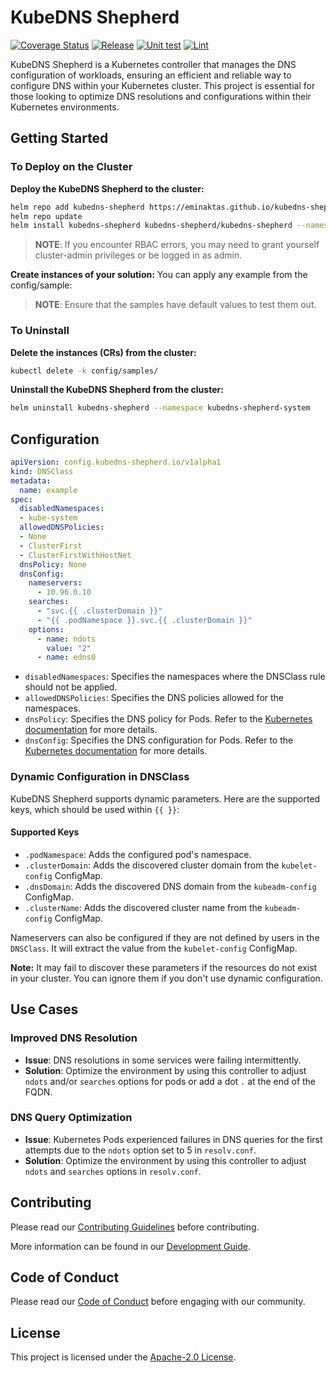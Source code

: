 # KubeDNS Shepherd

[![Coverage Status](https://coveralls.io/repos/github/eminaktas/kubedns-shepherd/badge.svg?branch=main)](https://coveralls.io/github/eminaktas/kubedns-shepherd?branch=main) [![Release](https://github.com/eminaktas/kubedns-shepherd/actions/workflows/release.yaml/badge.svg)](https://github.com/eminaktas/kubedns-shepherd/actions/workflows/release.yaml) [![Unit test](https://github.com/eminaktas/kubedns-shepherd/actions/workflows/unit-tests.yaml/badge.svg?branch=main)](https://github.com/eminaktas/kubedns-shepherd/actions/workflows/unit-tests.yaml) [![Lint](https://github.com/eminaktas/kubedns-shepherd/actions/workflows/lint.yaml/badge.svg?branch=main)](https://github.com/eminaktas/kubedns-shepherd/actions/workflows/lint.yaml)

KubeDNS Shepherd is a Kubernetes controller that manages the DNS configuration of workloads, ensuring an efficient and reliable way to configure DNS within your Kubernetes cluster. This project is essential for those looking to optimize DNS resolutions and configurations within their Kubernetes environments.

## Getting Started

### To Deploy on the Cluster

**Deploy the KubeDNS Shepherd to the cluster:**

```sh
helm repo add kubedns-shepherd https://eminaktas.github.io/kubedns-shepherd/
helm repo update
helm install kubedns-shepherd kubedns-shepherd/kubedns-shepherd --namespace kubedns-shepherd-system --create-namespace
```

> **NOTE**: If you encounter RBAC errors, you may need to grant yourself cluster-admin privileges or be logged in as admin.

**Create instances of your solution:**
You can apply any example from the config/sample:

> **NOTE**: Ensure that the samples have default values to test them out.

### To Uninstall

**Delete the instances (CRs) from the cluster:**

```sh
kubectl delete -k config/samples/
```

**Uninstall the KubeDNS Shepherd from the cluster:**

```sh
helm uninstall kubedns-shepherd --namespace kubedns-shepherd-system
```

## Configuration

```yaml
apiVersion: config.kubedns-shepherd.io/v1alpha1
kind: DNSClass
metadata:
  name: example
spec:
  disabledNamespaces:
  - kube-system
  allowedDNSPolicies:
  - None
  - ClusterFirst
  - ClusterFirstWithHostNet
  dnsPolicy: None
  dnsConfig:
    nameservers:
      - 10.96.0.10
    searches:
      - "svc.{{ .clusterDomain }}"
      - "{{ .podNamespace }}.svc.{{ .clusterDomain }}"
    options:
      - name: ndots
        value: "2"
      - name: edns0 
```

- `disabledNamespaces`: Specifies the namespaces where the DNSClass rule should not be applied.
- `allowedDNSPolicies`: Specifies the DNS policies allowed for the namespaces.
- `dnsPolicy`: Specifies the DNS policy for Pods. Refer to the [Kubernetes documentation](https://kubernetes.io/docs/concepts/services-networking/dns-pod-service/#pod-s-dns-policy) for more details.
- `dnsConfig`: Specifies the DNS configuration for Pods. Refer to the [Kubernetes documentation](https://kubernetes.io/docs/concepts/services-networking/dns-pod-service/#pod-dns-config) for more details.

### Dynamic Configuration in DNSClass

KubeDNS Shepherd supports dynamic parameters. Here are the supported keys, which should be used within `{{ }}`:

#### Supported Keys

- `.podNamespace`: Adds the configured pod's namespace.
- `.clusterDomain`: Adds the discovered cluster domain from the `kubelet-config` ConfigMap.
- `.dnsDomain`: Adds the discovered DNS domain from the `kubeadm-config` ConfigMap.
- `.clusterName`: Adds the discovered cluster name from the `kubeadm-config` ConfigMap.

Nameservers can also be configured if they are not defined by users in the `DNSClass`. It will extract the value from the `kubelet-config` ConfigMap.

**Note:** It may fail to discover these parameters if the resources do not exist in your cluster. You can ignore them if you don't use dynamic configuration.

## Use Cases

### Improved DNS Resolution

- **Issue**: DNS resolutions in some services were failing intermittently.
- **Solution**: Optimize the environment by using this controller to adjust `ndots` and/or `searches` options for pods or add a dot `.` at the end of the FQDN.

### DNS Query Optimization

- **Issue**: Kubernetes Pods experienced failures in DNS queries for the first attempts due to the `ndots` option set to 5 in `resolv.conf`.
- **Solution**: Optimize the environment by using this controller to adjust `ndots` and `searches` options in `resolv.conf`.

## Contributing

Please read our [Contributing Guidelines](CONTRIBUTING.md) before contributing.

More information can be found in our [Development Guide](DEVELOPMENT.md).

## Code of Conduct

Please read our [Code of Conduct](CODE_OF_CONDUCT.md) before engaging with our community.

## License

This project is licensed under the [Apache-2.0 License](LICENSE).

